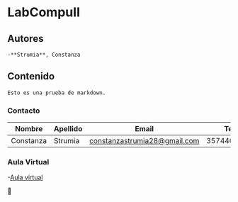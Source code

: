 # LabCompuII

## Autores
	-**Strumia**, Constanza
## Contenido
	Esto es una prueba de markdown.

### Contacto

| Nombre   | Apellido | Email                        | Tel        | 
|----------|----------|------------------------------|------------|
|Constanza | Strumia  | constanzastrumia28@gmail.com | 3574401303 |

### Aula Virtual
-[Aula virtual](https://presencial.ucc.edu.ar/course/view.php?id=9253)

:robot: